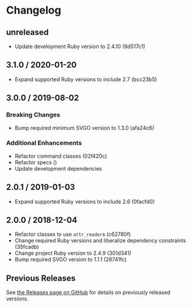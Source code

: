 # Changelog

## unreleased

- Update development Ruby version to 2.4.10 (8d517c1)

## 3.1.0 / 2020-01-20

- Expand supported Ruby versions to include 2.7 (bcc23b5)

## 3.0.0 / 2019-08-02

### Breaking Changes

- Bump required minimum SVGO version to 1.3.0 (afa24c6)

### Additional Enhancements

- Refactor command classes (02f420c)
- Refactor specs ()
- Update development dependencies

## 2.0.1 / 2019-01-03

- Expand supported Ruby versions to include 2.6 (0facfd0)

## 2.0.0 / 2018-12-04

- Refactor classes to use `attr_reader`s (c62780f)
- Change required Ruby versions and liberalize dependency constraints (35fcadb)
- Change project Ruby version to 2.4.9 (301d341)
- Bump required SVGO version to 1.1.1 (28741fc)

## Previous Releases

See [the Releases page on GitHub](https://github.com/jgarber623/svgeez/releases) for details on previously released versions.
